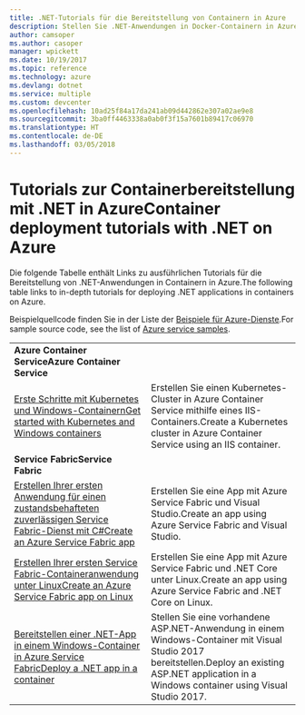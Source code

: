 ```yaml
---
title: .NET-Tutorials für die Bereitstellung von Containern in Azure
description: Stellen Sie .NET-Anwendungen in Docker-Containern in Azure bereit, und skalieren Sie sie mit DC/OS, Mesos oder Kubernetes.
author: camsoper
ms.author: casoper
manager: wpickett
ms.date: 10/19/2017
ms.topic: reference
ms.technology: azure
ms.devlang: dotnet
ms.service: multiple
ms.custom: devcenter
ms.openlocfilehash: 10ad25f84a17da241ab09d442862e307a02ae9e8
ms.sourcegitcommit: 3ba0ff4463338a0ab0f3f15a7601b89417c06970
ms.translationtype: HT
ms.contentlocale: de-DE
ms.lasthandoff: 03/05/2018
---
```

# <a name="container-deployment-tutorials-with-net-on-azure"></a><span data-ttu-id="4297f-103">Tutorials zur Containerbereitstellung mit .NET in Azure</span><span class="sxs-lookup"><span data-stu-id="4297f-103">Container deployment tutorials with .NET on Azure</span></span>

<span data-ttu-id="4297f-104">Die folgende Tabelle enthält Links zu ausführlichen Tutorials für die Bereitstellung von .NET-Anwendungen in Containern in Azure.</span><span class="sxs-lookup"><span data-stu-id="4297f-104">The following table links to in-depth tutorials for deploying .NET applications in containers on Azure.</span></span>

<span data-ttu-id="4297f-105">Beispielquellcode finden Sie in der Liste der [Beispiele für Azure-Dienste](https://azure.microsoft.com/resources/samples/?platform=dotnet).</span><span class="sxs-lookup"><span data-stu-id="4297f-105">For sample source code, see the list of [Azure service samples](https://azure.microsoft.com/resources/samples/?platform=dotnet).</span></span>

| | |
|---|---|
| <span data-ttu-id="4297f-106">**Azure Container Service**</span><span class="sxs-lookup"><span data-stu-id="4297f-106">**Azure Container Service**</span></span> ||
| <span data-ttu-id="4297f-107">[Erste Schritte mit Kubernetes und Windows-Containern][1]</span><span class="sxs-lookup"><span data-stu-id="4297f-107">[Get started with Kubernetes and Windows containers][1]</span></span> | <span data-ttu-id="4297f-108">Erstellen Sie einen Kubernetes-Cluster in Azure Container Service mithilfe eines IIS-Containers.</span><span class="sxs-lookup"><span data-stu-id="4297f-108">Create a Kubernetes cluster in Azure Container Service using an IIS container.</span></span>
|<span data-ttu-id="4297f-109">**Service Fabric**</span><span class="sxs-lookup"><span data-stu-id="4297f-109">**Service Fabric**</span></span>| |
| <span data-ttu-id="4297f-110">[Erstellen Ihrer ersten Anwendung für einen zustandsbehafteten zuverlässigen Service Fabric-Dienst mit C#][2]</span><span class="sxs-lookup"><span data-stu-id="4297f-110">[Create an Azure Service Fabric app][2]</span></span> | <span data-ttu-id="4297f-111">Erstellen Sie eine App mit Azure Service Fabric und Visual Studio.</span><span class="sxs-lookup"><span data-stu-id="4297f-111">Create an app using Azure Service Fabric and Visual Studio.</span></span> | 
| <span data-ttu-id="4297f-112">[Erstellen Ihrer ersten Service Fabric-Containeranwendung unter Linux][3]</span><span class="sxs-lookup"><span data-stu-id="4297f-112">[Create an Azure Service Fabric app on Linux][3]</span></span> | <span data-ttu-id="4297f-113">Erstellen Sie eine App mit Azure Service Fabric und .NET Core unter Linux.</span><span class="sxs-lookup"><span data-stu-id="4297f-113">Create an  app using Azure Service Fabric and .NET Core on Linux.</span></span> | 
| <span data-ttu-id="4297f-114">[Bereitstellen einer .NET-App in einem Windows-Container in Azure Service Fabric][4]</span><span class="sxs-lookup"><span data-stu-id="4297f-114">[Deploy a .NET app in a container][4]</span></span> | <span data-ttu-id="4297f-115">Stellen Sie eine vorhandene ASP.NET-Anwendung in einem Windows-Container mit Visual Studio 2017 bereitstellen.</span><span class="sxs-lookup"><span data-stu-id="4297f-115">Deploy an existing ASP.NET application in a Windows container using Visual Studio 2017.</span></span>  |

[1]: /azure/container-service/container-service-kubernetes-windows-walkthrough
[2]: /azure/service-fabric/service-fabric-create-your-first-application-in-visual-studio
[3]: /azure/service-fabric/service-fabric-get-started-containers
[4]: /azure/service-fabric/service-fabric-host-app-in-a-container
